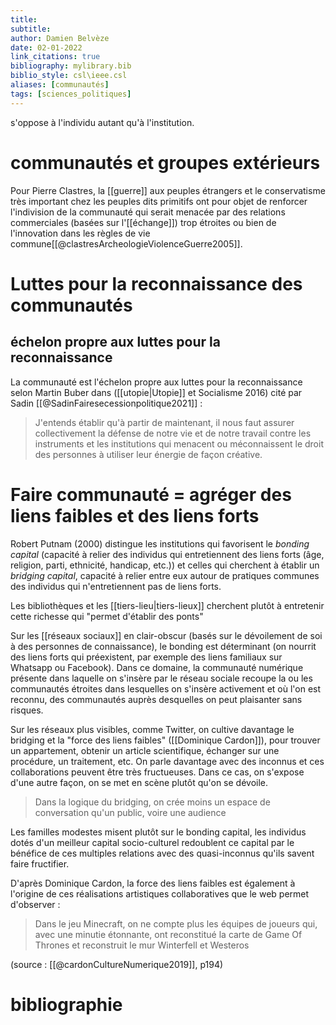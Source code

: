 ```yaml
---
title: 
subtitle:
author: Damien Belvèze
date: 02-01-2022
link_citations: true
bibliography: mylibrary.bib
biblio_style: csl\ieee.csl
aliases: [communautés]
tags: [sciences_politiques]
---
```


s'oppose à l'individu autant qu'à l'institution. 


# communautés et groupes extérieurs

Pour Pierre Clastres, la [[guerre]] aux peuples étrangers et le conservatisme très important chez les peuples dits primitifs ont pour objet de renforcer l'indivision de la communauté qui serait menacée par des relations commerciales (basées sur l'[[échange]]) trop étroites ou bien de l'innovation dans les règles de vie commune[[@clastresArcheologieViolenceGuerre2005]]. 

# Luttes pour la reconnaissance des communautés

## échelon propre aux luttes pour la reconnaissance

La communauté est l'échelon propre aux luttes pour la reconnaissance selon Martin Buber dans ([[utopie|Utopie]] et Socialisme 2016) cité par Sadin [[@SadinFairesecessionpolitique2021]] : 

> J'entends établir qu'à partir de maintenant, il  nous faut assurer collectivement la défense de notre vie et de notre travail contre les instruments et les institutions qui menacent ou méconnaissent le droit des personnes à utiliser leur énergie de façon créative.


# Faire communauté = agréger des liens faibles et des liens forts

Robert Putnam (2000) distingue les institutions qui favorisent le *bonding capital* (capacité à relier des individus qui entretiennent des liens forts (âge, religion, parti, ethnicité, handicap, etc.)) et celles qui cherchent à établir un *bridging capital*, capacité à relier entre eux autour de pratiques communes des individus qui n'entretiennent pas de liens forts. 

Les bibliothèques et les [[tiers-lieu|tiers-lieux]] cherchent plutôt à entretenir cette richesse qui "permet d'établir des ponts"

Sur les [[réseaux sociaux]] en clair-obscur (basés sur le dévoilement de soi à des personnes de connaissance), le bonding est déterminant (on nourrit des liens forts qui préexistent, par exemple des liens familiaux sur Whatsapp ou Facebook). Dans ce domaine, la communauté numérique présente dans laquelle on s'insère par le réseau sociale recoupe la ou les communautés étroites dans lesquelles on s'insère activement et où l'on est reconnu, des communautés auprès desquelles on peut plaisanter sans risques.

Sur les réseaux plus visibles, comme Twitter, on cultive davantage le bridging et la "force des liens faibles" ([[Dominique Cardon]]), pour trouver un appartement, obtenir un article scientifique, échanger sur une procédure, un traitement, etc. On parle davantage avec des inconnus et ces collaborations peuvent être très fructueuses. 
Dans ce cas, on s'expose d'une autre façon, on se met en scène plutôt qu'on se dévoile.

> Dans la logique du bridging, on crée moins un espace de conversation qu'un public, voire une audience

Les familles modestes misent plutôt sur le bonding capital, les individus dotés d'un meilleur capital socio-culturel redoublent ce capital par le bénéfice de ces multiples relations avec des quasi-inconnus qu'ils savent faire fructifier. 

D'après Dominique Cardon, la force des liens faibles est également à l'origine de ces réalisations artistiques collaboratives que le web permet d'observer : 

> Dans le jeu Minecraft, on ne compte plus les équipes de joueurs qui, avec une minutie étonnante, ont reconstitué la carte de Game Of Thrones et reconstruit le mur Winterfell et Westeros

(source : [[@cardonCultureNumerique2019]], p194)

# bibliographie

